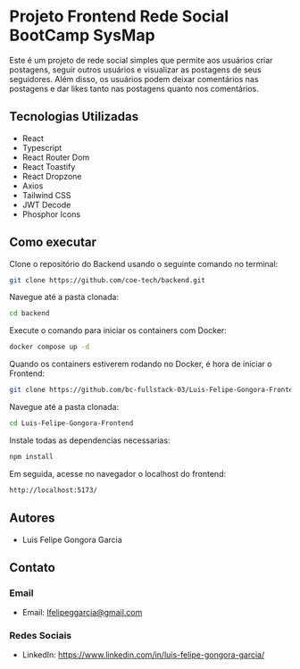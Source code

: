 # Projeto Frontend Rede Social BootCamp SysMap

Este é um projeto de rede social simples que permite aos usuários criar postagens, seguir outros usuários e visualizar as postagens de seus seguidores. Além disso, os usuários podem deixar comentários nas postagens e dar likes tanto nas postagens quanto nos comentários.

## Tecnologias Utilizadas

- React
- Typescript
- React Router Dom
- React Toastify
- React Dropzone
- Axios
- Tailwind CSS
- JWT Decode
- Phosphor Icons

## Como executar

Clone o repositório do Backend usando o seguinte comando no terminal:

```bash
git clone https://github.com/coe-tech/backend.git
```

Navegue até a pasta clonada:

```bash
cd backend
```

Execute o comando para iniciar os containers com Docker:

```bash
docker compose up -d
```

Quando os containers estiverem rodando no Docker, é hora de iniciar o Frontend:

```bash
git clone https://github.com/bc-fullstack-03/Luis-Felipe-Gongora-Frontend.git
```

Navegue até a pasta clonada:

```bash
cd Luis-Felipe-Gongora-Frontend
```

Instale todas as dependencias necessarias:

```bash
npm install
```

Em seguida, acesse no navegador o localhost do frontend:

```bash
http://localhost:5173/
```

## Autores

- Luis Felipe Gongora Garcia

## Contato

### Email

- Email: lfelipeggarcia@gmail.com

### Redes Sociais

- LinkedIn: https://www.linkedin.com/in/luis-felipe-gongora-garcia/
